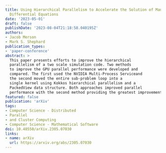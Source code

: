 ```yaml
---
title: Using Hierarchical Parallelism to Accelerate the Solution of Many Small Partial
  Differential Equations
date: '2023-05-01'
draft: false
publishDate: '2023-08-04T21:18:58.040195Z'
authors:
- Jacob Merson
- Mark S. Shephard
publication_types:
- 'paper-conference'
abstract: >
  This paper presents efforts to improve the hierarchical 
  parallelism of a two scale simulation code. Two methods
  to improve the GPU parallel performance were developed and 
  compared. The first used the NVIDIA Multi-Process Serviceand
  the second moved the entire sub-problem loop into a 
  single kernel using Kokkos hierarchical parallelism and a 
  PackedView data structure. Both approaches improved parallel 
  performance with the second method providing the greatest improvements.
featured: false
publication: 'arXiv'
tags:
- Computer Science - Distributed
- Parallel
- and Cluster Computing
- Computer Science - Mathematical Software
doi: 10.48550/arXiv.2305.07030
links:
- name: arXiv
  url: https://arxiv.org/abs/2305.07030
---
```


